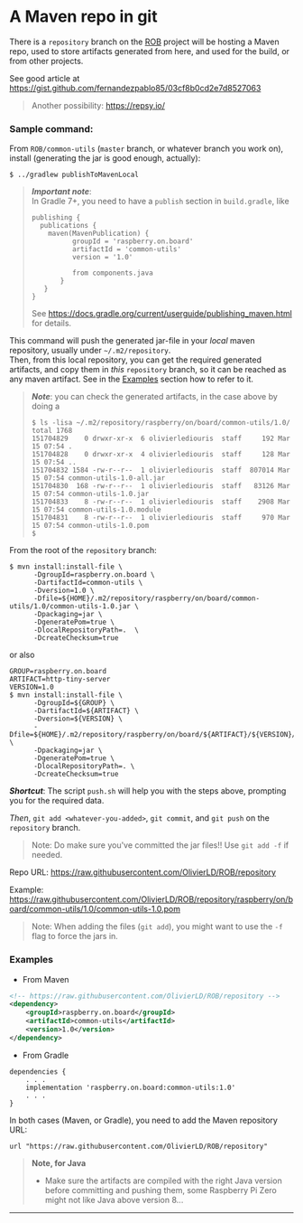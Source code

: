 # A Maven repo in git

There is a `repository` branch on the [ROB](https://github.com/OlivierLD/ROB) project will be hosting a Maven repo, used to store artifacts generated from here, and used for the build, or from other projects.

See good article at <https://gist.github.com/fernandezpablo85/03cf8b0cd2e7d8527063>

> Another possibility: <https://repsy.io/>

### Sample command:

From `ROB/common-utils` (`master` branch, or whatever branch you work on), install (generating the jar is good enough, actually):
```
$ ../gradlew publishToMavenLocal
```
> _**Important note**_:  
> In Gradle 7+, you need to have a `publish` section in `build.gradle`, like
> ```
> publishing {
>   publications {
>     maven(MavenPublication) {
>           groupId = 'raspberry.on.board'
>           artifactId = 'common-utils'
>           version = '1.0'
>
>           from components.java
>        }
>    }
> }
> ```
> See <https://docs.gradle.org/current/userguide/publishing_maven.html> for details.
>

This command will push the generated jar-file in your _local_ maven repository, usually under `~/.m2/repository`.  
Then, from this local repository, you can get the required generated artifacts, and copy them in _this_ `repository` branch, so it can be reached as any maven artifact. See in the [Examples](#examples) section how to refer to it.

> _**Note**_: you can check the generated artifacts, in the case above by doing a
> ```
> $ ls -lisa ~/.m2/repository/raspberry/on/board/common-utils/1.0/
> total 1768
> 151704829    0 drwxr-xr-x  6 olivierlediouris  staff     192 Mar 15 07:54 .
> 151704828    0 drwxr-xr-x  4 olivierlediouris  staff     128 Mar 15 07:54 ..
> 151704832 1584 -rw-r--r--  1 olivierlediouris  staff  807014 Mar 15 07:54 common-utils-1.0-all.jar
> 151704830  168 -rw-r--r--  1 olivierlediouris  staff   83126 Mar 15 07:54 common-utils-1.0.jar
> 151704833    8 -rw-r--r--  1 olivierlediouris  staff    2908 Mar 15 07:54 common-utils-1.0.module
> 151704831    8 -rw-r--r--  1 olivierlediouris  staff     970 Mar 15 07:54 common-utils-1.0.pom
> $
> ```

From the root of the `repository` branch:
```
$ mvn install:install-file \
      -DgroupId=raspberry.on.board \
      -DartifactId=common-utils \
      -Dversion=1.0 \
      -Dfile=${HOME}/.m2/repository/raspberry/on/board/common-utils/1.0/common-utils-1.0.jar \
      -Dpackaging=jar \
      -DgeneratePom=true \
      -DlocalRepositoryPath=.  \
      -DcreateChecksum=true
```
or also
```
GROUP=raspberry.on.board
ARTIFACT=http-tiny-server
VERSION=1.0
$ mvn install:install-file \
      -DgroupId=${GROUP} \
      -DartifactId=${ARTIFACT} \
      -Dversion=${VERSION} \
      -Dfile=${HOME}/.m2/repository/raspberry/on/board/${ARTIFACT}/${VERSION}/${ARTIFACT}-${VERSION}.jar \
      -Dpackaging=jar \
      -DgeneratePom=true \
      -DlocalRepositoryPath=. \
      -DcreateChecksum=true
```
**_Shortcut_**: The script `push.sh` will help you with the steps above, prompting you for the required data.

_Then_, `git add <whatever-you-added>`, `git commit`, and `git push` on the `repository` branch.
> Note: Do make sure you've committed the jar files!! Use `git add -f` if needed.

Repo URL: <https://raw.githubusercontent.com/OlivierLD/ROB/repository>

Example: <https://raw.githubusercontent.com/OlivierLD/ROB/repository/raspberry/on/board/common-utils/1.0/common-utils-1.0.pom>

> Note: When adding the files (`git add`), you might want to use the `-f` flag to force the jars in.

### Examples
- From Maven
```xml
<!-- https://raw.githubusercontent.com/OlivierLD/ROB/repository -->
<dependency>
    <groupId>raspberry.on.board</groupId>
    <artifactId>common-utils</artifactId>
    <version>1.0</version>
</dependency>
```

- From Gradle
```groovygit
dependencies {
    . . .
    implementation 'raspberry.on.board:common-utils:1.0'
    . . .
}    
```
In both cases (Maven, or Gradle), you need to add the Maven repository URL:
```
url "https://raw.githubusercontent.com/OlivierLD/ROB/repository"
```

> **Note, for Java**
> - Make sure the artifacts are compiled with the right Java version before committing and pushing them, some Raspberry Pi Zero might not like Java above version 8...

---
